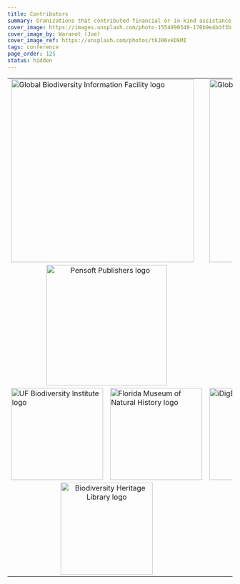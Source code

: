 ```yaml
---
title: Contributors
summary: Oranizations that contributed financial or in-kind assistance to produce the conference.
cover_image: https://images.unsplash.com/photo-1554990349-170b9e4bdf3b
cover_image_by: Waranot (Joe)
cover_image_ref: https://unsplash.com/photos/tkJ06vkDkMI
tags: conference
page_order: 125
status: hidden
---
```



<table border="0">
<tbody>
<tr>
<td colspan="2"><a href="https://gbif.org"> <img src="https://static.tdwg.org/sponsors/gbif-2015.png" alt="Global Biodiversity Information Facility logo" width="410" height="" /> </a></td>
<td colspan="2"><a href="https://worldwildlife.org"> <img src="https://static.tdwg.org/sponsors/wwf-globalsci-sm.png" alt="Global Biodiversity Information Facility logo" width="410" height="" /> </a></td>
</tr>
<tr>
<td style="text-align: center; vertical-align: middle;" colspan="2"><a href="https://pensoft.net"> <img src="https://static.tdwg.org/sponsors/pensoft-logo.png" alt="Pensoft Publishers logo" width="270" height="" /> </a></td>
<td style="text-align: center; vertical-align: middle;" colspan="2"><a href="https://ala.org.au"> <img src="https://static.tdwg.org/sponsors/ala-logo-stacked-rgb-600.png" alt="Atlas of Living Australia logo" width="270" height="" /> </a></td>
</tr>
<tr>
<td colspan="1"><a href="https://biodiversity.research.ufl.edu/"> <img src="https://static.tdwg.org/sponsors/uf-biodiversity-institute.png" alt="UF Biodiversity Institute logo" width="206" height="" /> </a></td>
<td colspan="1"><a href="https://www.floridamuseum.ufl.edu/"> <img src="https://static.tdwg.org/sponsors/flmnh.png" alt="Florida Museum of Natural History logo" width="206" height="" /></a></td>
<td colspan="1"><a href="https://www.idigbio.org/"> <img src="https://static.tdwg.org/sponsors/idigbio_w799.png" alt="iDigBio logo" width="206" height="" /> </a></td>
<td colspan="1"><a href="https://biodiversity.research.ufl.edu/"> <img src="https://static.tdwg.org/sponsors/uf-biodiversity-institute.png" alt="UF Biodiversity Institute logo" width="206" height="" /> </a></td>
</tr>
<tr>
<td style="text-align: center; vertical-align: middle;" colspan="2"><a href="https://biodiversitylibrary.org"> <img src="https://static.tdwg.org/sponsors/bhl-combined-1024x329.png" alt="Biodiversity Heritage Library logo" width="206" height="" /> </a></td>
<td style="text-align: center; vertical-align: middle;" colspan="3"><a href="https://www.natural-solutions.eu/"> <img src="https://static.tdwg.org/sponsors/natural-solutions-logo-et-nom.png" alt="Natural Solutions logo" width="206" height="" /> </a></td>
</tr>
</tbody>
</table>
